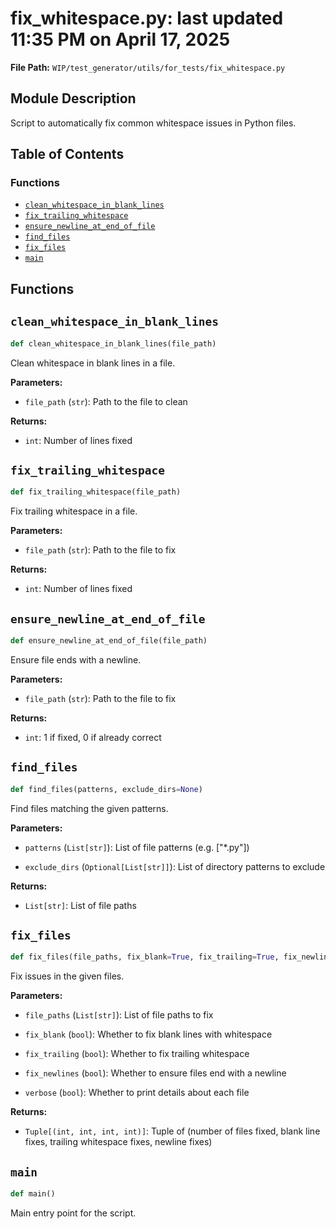 # fix_whitespace.py: last updated 11:35 PM on April 17, 2025

**File Path:** `WIP/test_generator/utils/for_tests/fix_whitespace.py`

## Module Description

Script to automatically fix common whitespace issues in Python files.

## Table of Contents

### Functions

- [`clean_whitespace_in_blank_lines`](#clean_whitespace_in_blank_lines)
- [`fix_trailing_whitespace`](#fix_trailing_whitespace)
- [`ensure_newline_at_end_of_file`](#ensure_newline_at_end_of_file)
- [`find_files`](#find_files)
- [`fix_files`](#fix_files)
- [`main`](#main)

## Functions

## `clean_whitespace_in_blank_lines`

```python
def clean_whitespace_in_blank_lines(file_path)
```

Clean whitespace in blank lines in a file.

**Parameters:**

- `file_path` (`str`): Path to the file to clean

**Returns:**

- `int`: Number of lines fixed

## `fix_trailing_whitespace`

```python
def fix_trailing_whitespace(file_path)
```

Fix trailing whitespace in a file.

**Parameters:**

- `file_path` (`str`): Path to the file to fix

**Returns:**

- `int`: Number of lines fixed

## `ensure_newline_at_end_of_file`

```python
def ensure_newline_at_end_of_file(file_path)
```

Ensure file ends with a newline.

**Parameters:**

- `file_path` (`str`): Path to the file to fix

**Returns:**

- `int`: 1 if fixed, 0 if already correct

## `find_files`

```python
def find_files(patterns, exclude_dirs=None)
```

Find files matching the given patterns.

**Parameters:**

- `patterns` (`List[str]`): List of file patterns (e.g. ["*.py"])

- `exclude_dirs` (`Optional[List[str]]`): List of directory patterns to exclude

**Returns:**

- `List[str]`: List of file paths

## `fix_files`

```python
def fix_files(file_paths, fix_blank=True, fix_trailing=True, fix_newlines=True, verbose=False)
```

Fix issues in the given files.

**Parameters:**

- `file_paths` (`List[str]`): List of file paths to fix

- `fix_blank` (`bool`): Whether to fix blank lines with whitespace

- `fix_trailing` (`bool`): Whether to fix trailing whitespace

- `fix_newlines` (`bool`): Whether to ensure files end with a newline

- `verbose` (`bool`): Whether to print details about each file

**Returns:**

- `Tuple[(int, int, int, int)]`: Tuple of (number of files fixed, blank line fixes, trailing whitespace fixes, newline fixes)

## `main`

```python
def main()
```

Main entry point for the script.
